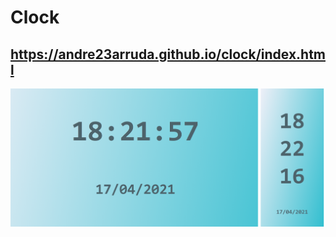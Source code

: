 # Clock

## https://andre23arruda.github.io/clock/index.html


[![](clock.png "Exemplo")](https://andre23arruda.github.io/clock/index.html)
